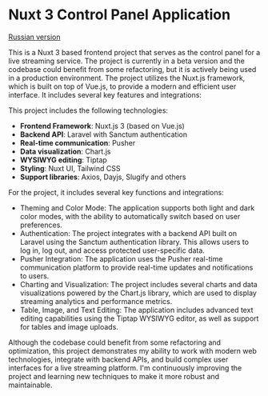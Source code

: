 # Nuxt 3 Control Panel Application

[Russian version](README.ru.md)

This is a Nuxt 3 based frontend project that serves as the control panel for a live streaming service. The project is currently in a beta version and the codebase could benefit from some refactoring, but it is actively being used in a production environment.
The project utilizes the Nuxt.js framework, which is built on top of Vue.js, to provide a modern and efficient user interface. It includes several key features and integrations:

This project includes the following technologies:

- **Frontend Framework**: Nuxt.js 3 (based on Vue.js)
- **Backend API**: Laravel with Sanctum authentication
- **Real-time communication**: Pusher
- **Data visualization**: Chart.js
- **WYSIWYG editing**: Tiptap
- **Styling**: Nuxt UI, Tailwind CSS
- **Support libraries**: Axios, Dayjs, Slugify and others

For the project, it includes several key functions and integrations:

- Theming and Color Mode: The application supports both light and dark color modes, with the ability to automatically switch based on user preferences.
- Authentication: The project integrates with a backend API built on Laravel using the Sanctum authentication library. This allows users to log in, log out, and access protected user-specific data.
- Pusher Integration: The application uses the Pusher real-time communication platform to provide real-time updates and notifications to users.
- Charting and Visualization: The project includes several charts and data visualizations powered by the Chart.js library, which are used to display streaming analytics and performance metrics.
- Table, Image, and Text Editing: The application includes advanced text editing capabilities using the Tiptap WYSIWYG editor, as well as support for tables and image uploads.

Although the codebase could benefit from some refactoring and optimization, this project demonstrates my ability to work with modern web technologies, integrate with backend APIs, and build complex user interfaces for a live streaming platform. I'm continuously improving the project and learning new techniques to make it more robust and maintainable.
